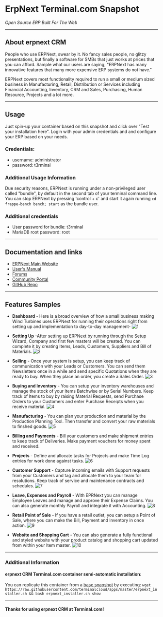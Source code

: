 # **ErpNext** Terminal.com Snapshot
*Open Source ERP Built For The Web*

---

## About erpnext CRM
People who use ERPNext, swear by it. No fancy sales people, no glitzy presentations, but finally a software for SMBs that just works at prices that you can afford. Sample what our users are saying, "ERPNext has many innovative features that many more expensive ERP systems do not have."

ERPNext covers most functionality required to run a small or medium sized business in Manufacturing, Retail, Distribution or Services including Financial Accounting, Inventory, CRM and Sales, Purchasing, Human Resource, Projects and a lot more.

---


## Usage

Just spin-up your container based on this snapshot and click over "Test your installation here".
Login with your admin credentials and and configure your ERP based on your needs.


### Credentials:

- username: administrator
- password: t3rminal


### Additional Usage Information
Due security reasons, ERPNext is running under a non-privileged user called "bundle", by default in the second tab of your terminal command line. You can stop ERPNext by pressing 'control + c' and start it again running `cd frappe-bench bench; start` as the bundle user.

### Additional credentials
- User password for bundle: t3rminal
- MariaDB root password: root


---

## Documentation and links
- [ERPNext Main Website](https://erpnext.com/)
- [User's Manual](https://erpnext.com/user-guide)
- [Forums](https://discuss.frappe.io/)
- [Community Portal](https://frappe.io/community)
- [GitHub Repo](https://github.com/frappe/erpnext)

---

## Features Samples
- **Dashboard** - Here is a broad overview of how a small business making Wind Turbines uses ERPNext for running their operations right from setting up and implementation to day-to-day management-
![1](https://erpnext.com/assets/erpnext_org/images/features/feature-1.png)

- **Setting Up** -After setting up ERPNext by running through the Setup Wizard, Company and first few masters will be created. You can complete it by creating Items, Leads, Customers, Suppliers and Bill of Materials.
![2](https://erpnext.com/assets/erpnext_org/images/features/feature-2.png)

- **Selling** - Once your system is setup, you can keep track of communication with your Leads or Customers. You can send them Newsletters once in a while and send specific Quotations when they are ready to buy. When they place an order, you create a Sales Order.
![3](https://erpnext.com/assets/erpnext_org/images/features/feature-3.png)

- **Buying and Inventory** - You can setup your inventory warehouses and manage the stock of your Items Batchwise or by Serial Numbers. Keep track of Items to buy by raising Material Requests, send Purchase Orders to your Customers and enter Purchase Receipts when you receive material.
![4](https://erpnext.com/assets/erpnext_org/images/features/feature-4.png)

- **Manufacturing** - You can plan your production and material by the Production Planning Tool. Then transfer and convert your raw materials to finshed goods.
![5](https://erpnext.com/assets/erpnext_org/images/features/feature-5.png)

- **Billing and Payments** - Bill your customers and make shipment entries to keep track of Deliveries. Make payment vouchers for money spent and received.

- **Projects** - Define and allocate tasks for Projects and make Time Log entries for work done against tasks.
![6](https://erpnext.com/assets/erpnext_org/images/features/feature-6.png)

- **Customer Support** - Capture incoming emails with Support requests from your Customers and tag and allocate them to your team for resolutions. Keep track of service and maintenance contracts and schedules.
![7](https://erpnext.com/assets/erpnext_org/images/features/feature-7.png)

- **Leave, Expenses and Payroll** - With EPRNext you can manage Employee Leaves and manage and approve their Expense Claims. You can also generate monthly Payroll and integrate it with Accounting.
![8](https://erpnext.com/assets/erpnext_org/images/features/feature-8.png)

- **Retail Point of Sale** - If you have a retail outlet, you can setup a Point of Sale, where you can make the Bill, Payment and Inventory in once action.
![9](https://erpnext.com/assets/erpnext_org/images/features/feature-9.png)

- **Website and Shopping Cart** - You can also generate a fully functional and styled website with your product catalog and shopping cart updated from within your Item master.
![10](https://erpnext.com/assets/erpnext_org/images/features/feature-10.png)


---

### Additional Information

#### erpnext CRM Terminal.com container semi-automatic installation:
You can replicate this container from a [base snapshot](https://www.terminal.com/tiny/FzpHiTXG1K) by executing:
`wget https://raw.githubusercontent.com/terminalcloud/apps/master/erpnext_installer.sh && bash erpnext_installer.sh show`

---

#### Thanks for using erpnext CRM at Terminal.com!